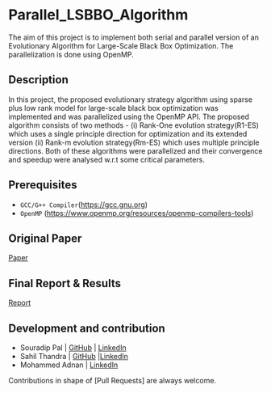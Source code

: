 # Parallel_LSBBO_Algorithm
The aim of this project is to implement both serial and parallel version of an Evolutionary Algorithm for Large-Scale Black Box Optimization. The parallelization is done using OpenMP.

## Description
In this project, the proposed evolutionary strategy algorithm using sparse plus low rank model for large-scale black box optimization was implemented and was parallelized using the OpenMP API. The proposed algorithm consists of two methods - (i) Rank-One evolution strategy(R1-ES) which uses a single principle direction for optimization and its extended version (ii) Rank-m evolution strategy(Rm-ES) which uses multiple principle directions. Both of these algorithms were parallelized and their convergence and speedup were analysed w.r.t some critical parameters.  

## Prerequisites
  * `GCC/G++ Compiler`(https://gcc.gnu.org)	
  * `OpenMP` (https://www.openmp.org/resources/openmp-compilers-tools)
  
## Original Paper
[Paper](https://github.com/Souradip-sopho/Parallel_LSBBO_Algorithm/blob/master/paper.pdf)

## Final Report & Results
[Report](https://github.com/Souradip-sopho/Parallel_LSBBO_Algorithm/blob/master/report.pdf)

## Development and contribution
* Souradip Pal | [GitHub](https://github.com/Souradip-sopho) | [LinkedIn](https://www.linkedin.com/in/souradip-pal-a9693111b/)            
* Sahil Thandra | [GitHub](https://github.com/Sahil-Thandra) |[LinkedIn](https://www.linkedin.com/in/sahil-thandra/)          
* Mohammed Adnan | [LinkedIn](https://www.linkedin.com/in/mohd-adnan-10296b109/)

Contributions in shape of [Pull Requests] are always welcome.
